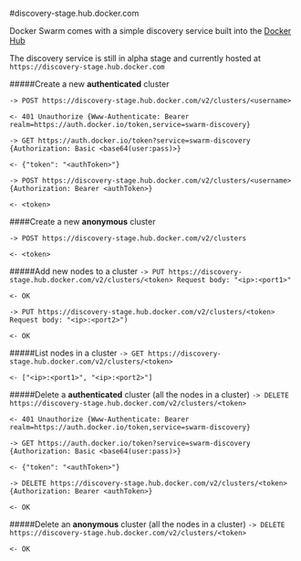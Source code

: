#discovery-stage.hub.docker.com

Docker Swarm comes with a simple discovery service built into the [Docker Hub](http://hub.docker.com)

The discovery service is still in alpha stage and currently hosted at `https://discovery-stage.hub.docker.com`

#####Create a new **authenticated** cluster

`-> POST https://discovery-stage.hub.docker.com/v2/clusters/<username>`

`<- 401 Unauthorize {Www-Authenticate: Bearer realm=https://auth.docker.io/token,service=swarm-discovery}`

`-> GET https://auth.docker.io/token?service=swarm-discovery {Authorization: Basic <base64(user:pass)>}`

`<- {"token": "<authToken>"}`

`-> POST https://discovery-stage.hub.docker.com/v2/clusters/<username> {Authorization: Bearer <authToken>}`

`<- <token>`


####Create a new **anonymous** cluster

`-> POST https://discovery-stage.hub.docker.com/v2/clusters`

`<- <token>`


#####Add new nodes to a cluster
`-> PUT https://discovery-stage.hub.docker.com/v2/clusters/<token> Request body: "<ip>:<port1>"`

`<- OK`

`-> PUT https://discovery-stage.hub.docker.com/v2/clusters/<token> Request body: "<ip>:<port2>")`

`<- OK`


#####List nodes in a cluster
`-> GET https://discovery-stage.hub.docker.com/v2/clusters/<token>`

`<- ["<ip>:<port1>", "<ip>:<port2>"]`


#####Delete a **authenticated** cluster (all the nodes in a cluster)
`-> DELETE https://discovery-stage.hub.docker.com/v2/clusters/<token>`

`<- 401 Unauthorize {Www-Authenticate: Bearer realm=https://auth.docker.io/token,service=swarm-discovery}`

`-> GET https://auth.docker.io/token?service=swarm-discovery {Authorization: Basic <base64(user:pass)>}`

`<- {"token": "<authToken>"}`

`-> DELETE https://discovery-stage.hub.docker.com/v2/clusters/<token> {Authorization: Bearer <authToken>}`

`<- OK`


#####Delete an **anonymous** cluster (all the nodes in a cluster)
`-> DELETE https://discovery-stage.hub.docker.com/v2/clusters/<token>`

`<- OK`
